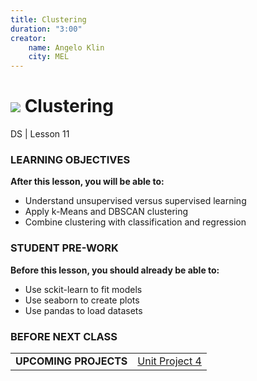```yaml
---
title: Clustering
duration: "3:00"
creator:
    name: Angelo Klin
    city: MEL
---
```


# ![](https://ga-dash.s3.amazonaws.com/production/assets/logo-9f88ae6c9c3871690e33280fcf557f33.png) Clustering
DS | Lesson 11

### LEARNING OBJECTIVES
**After this lesson, you will be able to:**
- Understand unsupervised versus supervised learning
- Apply k-Means and DBSCAN clustering
- Combine clustering with classification and regression

### STUDENT PRE-WORK
**Before this lesson, you should already be able to:**
- Use sckit-learn to fit models
- Use seaborn to create plots
- Use pandas to load datasets

### BEFORE NEXT CLASS
|   |   |
|---|---|
| **UPCOMING PROJECTS** | [Unit Project 4](../../projects/unit-projects/project-04/README.md) |